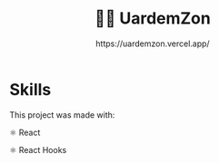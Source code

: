 <div align="center">
  <h1> 👦🏻 UardemZon </h1>
    https://uardemzon.vercel.app/
</div>

<br>

# Skills
This project was made with:

  ⚛️ React

  ⚛️ React Hooks


<br>
